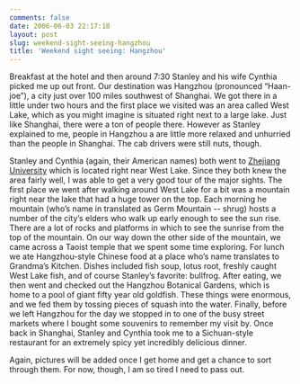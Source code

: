 ```yaml
---
comments: false
date: 2006-06-03 22:17:18
layout: post
slug: weekend-sight-seeing-hangzhou
title: 'Weekend sight seeing: Hangzhou'
---
```


Breakfast at the hotel and then around 7:30 Stanley and his wife Cynthia picked me up out front. Our destination was Hangzhou (pronounced “Haan-joe”), a city just over 100 miles southwest of Shanghai. We got there in a little under two hours and the first place we visited was an area called West Lake, which as you might imagine is situated right next to a large lake. Just like Shanghai, there were a ton of people there. However as Stanley explained to me, people in Hangzhou a are little more relaxed and unhurried than the people in Shanghai. The cab drivers were still nuts, though.

Stanley and Cynthia (again, their American names) both went to [Zhejiang University](http://www.zju.edu.cn/english/) which is located right near West Lake. Since they both knew the area fairly well, I was able to get a very good tour of the major sights. The first place we went after walking around West Lake for a bit was a mountain right near the lake that had a huge tower on the top. Each morning he mountain (who’s name in translated as Germ Mountain -- shrug) hosts a number of the city’s elders who walk up early enough to see the sun rise. There are a lot of rocks and platforms in which to see the sunrise from the top of the mountain. On our way down the other side of the mountain, we came across a Taoist temple that we spent some time exploring. For lunch we ate Hangzhou-style Chinese food at a place who’s name translates to Grandma’s Kitchen. Dishes included fish soup, lotus root, freshly caught West Lake fish, and of course Stanley’s favorite: bullfrog. After eating, we then went and checked out the Hangzhou Botanical Gardens, which is home to a pool of giant fifty year old goldfish. These things were enormous, and we fed them by tossing pieces of squash into the water. Finally, before we left Hangzhou for the day we stopped in to one of the busy street markets where I bought some souvenirs to remember my visit by. Once back in Shanghai, Stanley and Cynthia took me to a Sichuan-style restaurant for an extremely spicy yet incredibly delicious dinner.

Again, pictures will be added once I get home and get a chance to sort through them. For now, though, I am so tired I need to pass out.
